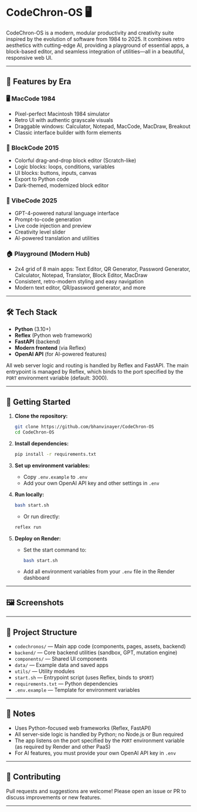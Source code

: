 
# CodeChron-OS 🖥️

CodeChron-OS is a modern, modular productivity and creativity suite inspired by the evolution of software from 1984 to 2025. It combines retro aesthetics with cutting-edge AI, providing a playground of essential apps, a block-based editor, and seamless integration of utilities—all in a beautiful, responsive web UI.

---

## 🌟 Features by Era

### 🖥️ MacCode 1984
- Pixel-perfect Macintosh 1984 simulator
- Retro UI with authentic grayscale visuals
- Draggable windows: Calculator, Notepad, MacCode, MacDraw, Breakout
- Classic interface builder with form elements

### 🧱 BlockCode 2015
- Colorful drag-and-drop block editor (Scratch-like)
- Logic blocks: loops, conditions, variables
- UI blocks: buttons, inputs, canvas
- Export to Python code
- Dark-themed, modernized block editor

### 🧞 VibeCode 2025
- GPT-4-powered natural language interface
- Prompt-to-code generation
- Live code injection and preview
- Creativity level slider
- AI-powered translation and utilities

### 🏠 Playground (Modern Hub)
- 2x4 grid of 8 main apps: Text Editor, QR Generator, Password Generator, Calculator, Notepad, Translator, Block Editor, MacDraw
- Consistent, retro-modern styling and easy navigation
- Modern text editor, QR/password generator, and more

---

## 🛠️ Tech Stack

- **Python** (3.10+)
- **Reflex** (Python web framework)
- **FastAPI** (backend)
- **Modern frontend** (via Reflex)
- **OpenAI API** (for AI-powered features)

All web server logic and routing is handled by Reflex and FastAPI. The main entrypoint is managed by Reflex, which binds to the port specified by the `PORT` environment variable (default: 3000).

---

## 🚀 Getting Started

1. **Clone the repository:**
   ```bash
   git clone https://github.com/bhanvinayer/CodeChron-OS
   cd CodeChron-OS
   ```

2. **Install dependencies:**
   ```bash
   pip install -r requirements.txt
   ```

3. **Set up environment variables:**
   - Copy `.env.example` to `.env`
   - Add your own OpenAI API key and other settings in `.env`

4. **Run locally:**
   ```bash
   bash start.sh
   ```
   - Or run directly:
   ```bash
   reflex run 
   ```

5. **Deploy on Render:**
   - Set the start command to:
     ```bash
     bash start.sh
     ```
   - Add all environment variables from your `.env` file in the Render dashboard

---

## 🖼️ Screenshots

<!--
Add screenshots here:
![Playground Home](../screenshots/python.jpg)
![Mac 1984](../screenshots/mac.jpg)
-->

---

## 📁 Project Structure

- `codechronos/` — Main app code (components, pages, assets, backend)
- `backend/` — Core backend utilities (sandbox, GPT, mutation engine)
- `components/` — Shared UI components
- `data/` — Example data and saved apps
- `utils/` — Utility modules
- `start.sh` — Entrypoint script (uses Reflex, binds to `$PORT`)
- `requirements.txt` — Python dependencies
- `.env.example` — Template for environment variables

---

## 📝 Notes

- Uses Python-focused web frameworks (Reflex, FastAPI)
- All server-side logic is handled by Python; no Node.js or Bun required
- The app listens on the port specified by the `PORT` environment variable (as required by Render and other PaaS)
- For AI features, you must provide your own OpenAI API key in `.env`

---

## 🤝 Contributing

Pull requests and suggestions are welcome! Please open an issue or PR to discuss improvements or new features.

---


